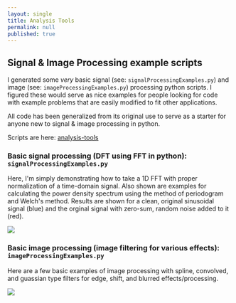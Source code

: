 ```yaml
---
layout: single
title: Analysis Tools
permalink: null
published: true
---
```


## Signal & Image Processing example scripts

I generated some _very_ basic signal (see: `signalProcessingExamples.py`) and image (see: `imageProcessingExamples.py`) processing python scripts. 
I figured these would serve as nice examples for people looking for code with example problems that are easily modified to fit other applications.  

All code has been generalized from its original use to serve as a starter for anyone new to signal & image processing in python.  

Scripts are here: [analysis-tools](https://github.com/richkylet/analysis-tools)

### Basic signal processing (DFT using FFT in python): `signalProcessingExamples.py`

Here, I'm simply demonstrating how to take a 1D FFT with proper normalization of a time-domain signal. Also shown are examples for calculating the power density spectrum using the method of periodogram and Welch's method. Results are shown for a clean, original sinusoidal signal (blue) and the orginal signal with zero-sum, random noise added to it (red). 

![]({{site.baseurl}}https://github.com/richkylet/analysis-tools/blob/gh-pages/images/signalProcessPic.jpeg?raw=true)


### Basic image processing (image filtering for various effects): `imageProcessingExamples.py`

Here are a few basic examples of image processing with  spline, convolved, and guassian type filters for edge, shift, and blurred effects/processing. 

![]({{site.baseurl}}https://github.com/richkylet/analysis-tools/blob/gh-pages/images/imageProcessPic.jpeg?raw=true)









